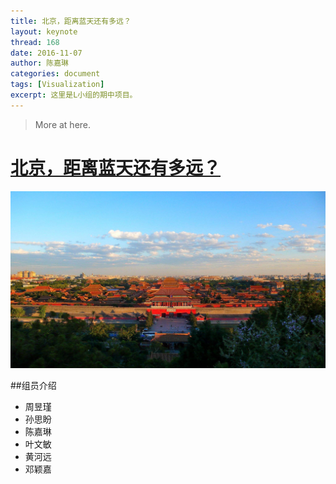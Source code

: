 ```yaml
---
title: 北京，距离蓝天还有多远？
layout: keynote
thread: 168
date: 2016-11-07
author: 陈嘉琳
categories: document
tags: [Visualization]
excerpt: 这里是L小组的期中项目。
---
```


> More at here.

# [北京，距离蓝天还有多远？](https://chen-jia-lin.github.io/infovis/midterm%20project/)
![](/assets/in-post/2016-11-07-DAVA16-Screenshot.jpg)

##组员介绍
- 周昱瑾
- 孙思盼
- 陈嘉琳
- 叶文敏
- 黄河远
- 邓颖嘉



